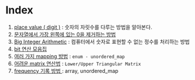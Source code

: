 # Index
1. [place value ( digit )](1_place_value(digit).md) : 숫자의 자릿수를 다루는 방법을 알아본다.
2. [문자열에서 가장 왼쪽에 있는 0을 제거하는 방법](2_remove_zero_from_string.md)
3. [Big Integer Arithmetic](3_Big_Integer_Arithmetic.md) : 컴퓨터에서 숫자로 표현할 수 없는 정수를 처리하는 방법
4. [bit 연산 모음집](4_bitwise_operation.md)
5. [여러 가지 mapping 방법](5_mapping.md) : `enum - unordered_map`
6. [어려운 matrix 연산법](6_matrix_operation.md) : `Lower/Upper Triangular Matrix`
7. [ frequency 기록 방법 ](7_frequency.md) : array, unordered_map